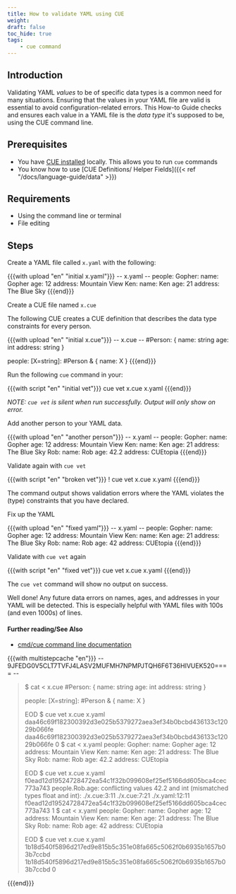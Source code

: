 ```yaml
---
title: How to validate YAML using CUE
weight:
draft: false
toc_hide: true
tags:
    - cue command
---
```


## Introduction

Validating YAML _values_ to be of specific data types is a common need for many
situations. Ensuring that the values in your YAML file are valid is essential to
avoid configuration-related errors. This How-to Guide checks and ensures each
value in a YAML file is the _data type_ it's supposed to be, using the CUE command line.

## Prerequisites

- You have [CUE installed](https://cuelang.org/docs/install/) locally. This
allows you to run `cue` commands
- You know how to use [CUE Definitions/ Helper Fields]({{< ref "/docs/language-guide/data" >}})

## Requirements

- Using the command line or terminal
- File editing

## Steps

Create a YAML file called `x.yaml` with the following:

{{{with upload "en" "initial x.yaml"}}}
-- x.yaml --
people:
  Gopher:
    name: Gopher
    age: 12
    address: Mountain View
  Ken:
    name: Ken
    age: 21
    address: The Blue Sky
{{{end}}}

Create a CUE file named `x.cue`

The following CUE creates a CUE definition that describes the data type
constraints for every person.

{{{with upload "en" "initial x.cue"}}}
-- x.cue --
#Person: {
	name:    string
	age:     int
	address: string
}

people: [X=string]: #Person & {
	name: X
}
{{{end}}}

Run the following `cue` command in your:

{{{with script "en" "initial vet"}}}
cue vet x.cue x.yaml
{{{end}}}

_NOTE: `cue vet` is silent when run successfully. Output will only show on error._

Add another person to your YAML data.

{{{with upload "en" "another person"}}}
-- x.yaml --
people:
  Gopher:
    name: Gopher
    age: 12
    address: Mountain View
  Ken:
    name: Ken
    age: 21
    address: The Blue Sky
  Rob:
    name: Rob
    age: 42.2
    address: CUEtopia
{{{end}}}

Validate again with `cue vet`

{{{with script "en" "broken vet"}}}
! cue vet x.cue x.yaml
{{{end}}}

The command output shows validation errors where the YAML violates
the (type) constraints that you have declared.

Fix up the YAML

{{{with upload "en" "fixed yaml"}}}
-- x.yaml --
people:
  Gopher:
    name: Gopher
    age: 12
    address: Mountain View
  Ken:
    name: Ken
    age: 21
    address: The Blue Sky
  Rob:
    name: Rob
    age: 42
    address: CUEtopia
{{{end}}}

Validate with `cue vet` again

{{{with script "en" "fixed vet"}}}
cue vet x.cue x.yaml
{{{end}}}

The `cue vet` command will show no output on success.

Well done! Any future data errors on names, ages, and addresses in your YAML
will be detected. This is especially helpful with YAML files
with 100s (and even 1000s) of lines.

#### Further reading/See Also

- [cmd/cue command line documentation](https://cue.googlesource.com/cue/+/refs/tags/v0.2.0/doc/cmd/cue.md)



{{{with multistepcache "en"}}}
-- 9JFEDG0V5CLT7TVFJ4LASV2MUFMH7NPMPJTQH6F6T36HIVUEK520==== --
>$ cat <<EOD > x.cue
>#Person: {
>	name:    string
>	age:     int
>	address: string
>}
>
>people: [X=string]: #Person & {
>	name: X
>}
>
>EOD
>$ cue vet x.cue x.yaml
>daa46c69f182300392d3e025b5379272aea3ef34b0bcbd436133c12029b066fe
>daa46c69f182300392d3e025b5379272aea3ef34b0bcbd436133c12029b066fe
>0
>$ cat <<EOD > x.yaml
>people:
>  Gopher:
>    name: Gopher
>    age: 12
>    address: Mountain View
>  Ken:
>    name: Ken
>    age: 21
>    address: The Blue Sky
>  Rob:
>    name: Rob
>    age: 42.2
>    address: CUEtopia
>
>EOD
>$ cue vet x.cue x.yaml
>f0ead12d19524728472ea54c1f32b099608ef25ef5166dd605bca4cec773a743
>people.Rob.age: conflicting values 42.2 and int (mismatched types float and int):
>    ./x.cue:3:11
>    ./x.cue:7:21
>    ./x.yaml:12:11
>f0ead12d19524728472ea54c1f32b099608ef25ef5166dd605bca4cec773a743
>1
>$ cat <<EOD > x.yaml
>people:
>  Gopher:
>    name: Gopher
>    age: 12
>    address: Mountain View
>  Ken:
>    name: Ken
>    age: 21
>    address: The Blue Sky
>  Rob:
>    name: Rob
>    age: 42
>    address: CUEtopia
>
>EOD
>$ cue vet x.cue x.yaml
>1b18d540f5896d217ed9e815b5c351e08fa665c5062f0b6935b1657b03b7ccbd
>1b18d540f5896d217ed9e815b5c351e08fa665c5062f0b6935b1657b03b7ccbd
>0
>
{{{end}}}
